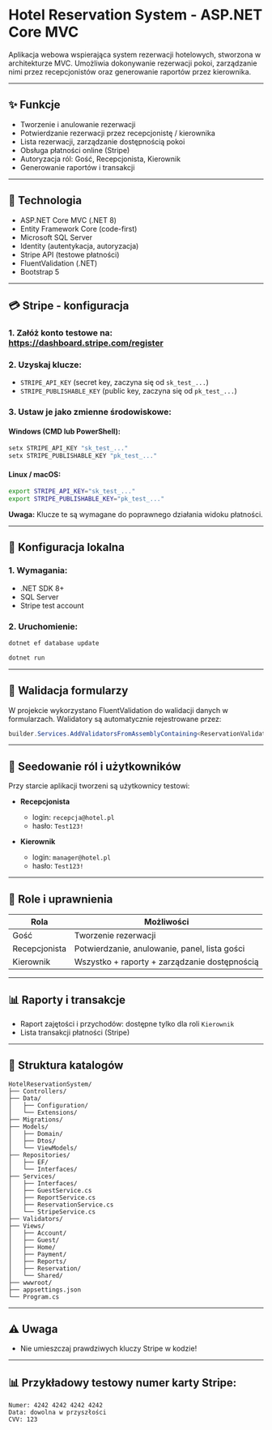 # Hotel Reservation System - ASP.NET Core MVC

Aplikacja webowa wspierająca system rezerwacji hotelowych, stworzona w architekturze MVC. Umożliwia dokonywanie rezerwacji pokoi, zarządzanie nimi przez recepcjonistów oraz generowanie raportów przez kierownika.

---

## ✨ Funkcje

- Tworzenie i anulowanie rezerwacji
- Potwierdzanie rezerwacji przez recepcjonistę / kierownika
- Lista rezerwacji, zarządzanie dostępnością pokoi
- Obsługa płatności online (Stripe)
- Autoryzacja ról: Gość, Recepcjonista, Kierownik
- Generowanie raportów i transakcji

---

## 🚀 Technologia

- ASP.NET Core MVC (.NET 8)
- Entity Framework Core (code-first)
- Microsoft SQL Server
- Identity (autentykacja, autoryzacja)
- Stripe API (testowe płatności)
- FluentValidation (.NET)
- Bootstrap 5

---

## 💳 Stripe - konfiguracja

### 1. Załóż konto testowe na: https://dashboard.stripe.com/register

### 2. Uzyskaj klucze:
- `STRIPE_API_KEY` (secret key, zaczyna się od `sk_test_...`)
- `STRIPE_PUBLISHABLE_KEY` (public key, zaczyna się od `pk_test_...`)

### 3. Ustaw je jako zmienne środowiskowe:
#### Windows (CMD lub PowerShell):
```bash
setx STRIPE_API_KEY "sk_test_..."
setx STRIPE_PUBLISHABLE_KEY "pk_test_..."
```

#### Linux / macOS:
```bash
export STRIPE_API_KEY="sk_test_..."
export STRIPE_PUBLISHABLE_KEY="pk_test_..."
```

**Uwaga:** Klucze te są wymagane do poprawnego działania widoku płatności.

---

## 🔧 Konfiguracja lokalna

### 1. Wymagania:
- .NET SDK 8+
- SQL Server
- Stripe test account

### 2. Uruchomienie:
```bash
dotnet ef database update
```
```bash
dotnet run
```

---

## 📝 Walidacja formularzy

W projekcie wykorzystano FluentValidation do walidacji danych w formularzach. Walidatory są automatycznie rejestrowane przez:
```csharp
builder.Services.AddValidatorsFromAssemblyContaining<ReservationValidator>();
```

---

## 🚧 Seedowanie ról i użytkowników

Przy starcie aplikacji tworzeni są użytkownicy testowi:

- **Recepcjonista**
  - login: `recepcja@hotel.pl`
  - hasło: `Test123!`

- **Kierownik**
  - login: `manager@hotel.pl`
  - hasło: `Test123!`

---

## 🏨 Role i uprawnienia

| Rola         | Możliwości |
|--------------|------------------|
| Gość        | Tworzenie rezerwacji |
| Recepcjonista| Potwierdzanie, anulowanie, panel, lista gości |
| Kierownik    | Wszystko + raporty + zarządzanie dostępnością |

---

## 📊 Raporty i transakcje

- Raport zajętości i przychodów: dostępne tylko dla roli `Kierownik`
- Lista transakcji płatności (Stripe)

---

## 📒 Struktura katalogów

```
HotelReservationSystem/
├── Controllers/
├── Data/
│   ├── Configuration/
│   └── Extensions/
├── Migrations/
├── Models/
│   ├── Domain/
│   ├── Dtos/
│   └── ViewModels/
├── Repositories/
│   ├── EF/
│   └── Interfaces/
├── Services/
│   ├── Interfaces/
│   ├── GuestService.cs
│   ├── ReportService.cs
│   ├── ReservationService.cs
│   └── StripeService.cs
├── Validators/
├── Views/
│   ├── Account/
│   ├── Guest/
│   ├── Home/
│   ├── Payment/
│   ├── Reports/
│   ├── Reservation/
│   └── Shared/
├── wwwroot/
├── appsettings.json
└── Program.cs
```

---


## ⚠️ Uwaga

- Nie umieszczaj prawdziwych kluczy Stripe w kodzie!

---

## 📊 Przykładowy testowy numer karty Stripe:
```
Numer: 4242 4242 4242 4242
Data: dowolna w przyszłości
CVV: 123
```


